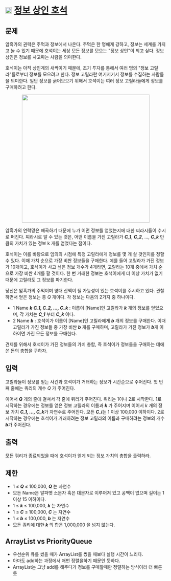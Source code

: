 # <img src="https://d2gd6pc034wcta.cloudfront.net/tier/11.svg" class="solvedac-tier" width = 20> [정보 상인 호석](https://www.acmicpc.net/problem/22252)

## 문제
암흑가의 권력은 주먹과 정보에서 나온다. 주먹은 한 명에게 강하고, 정보는 세계를 가지고 놀 수 있기 때문에 호석이는 세상 모든 정보를 모으는 "정보 상인"이 되고 싶다. 정보 상인은 정보를 사고파는 사람을 의미한다.

호석이는 아직 상인계의 새싹이기 때문에, 초기 투자를 통해서 여러 명의 "정보 고릴라"들로부터 정보를 모으려고 한다. 정보 고릴라란 여기저기서 정보를 수집하는 사람들을 의미한다. 일단 정보를 긁어모으기 위해서 호석이는 여러 정보 고릴라들에게 정보를 구매하려고 한다.

<p align='center'><img src = "https://upload.acmicpc.net/3de1bd98-cafe-4e28-8ffc-0eeb2edcb0e2/-/preview/" width=400></p>

암흑가의 연락망은 빼곡하기 때문에 누가 어떤 정보를 얻었는지에 대한 찌라시들이 수시로 퍼진다. 찌라시로 알 수 있는 것은, 어떤 이름을 가진 고릴라가 ***C_1***, ***C_2***, ..., ***C_k*** 만큼의 가치가 있는 정보 k 개를 얻었다는 점이다.

호석이는 이를 바탕으로 임의의 시점에 특정 고릴라에게 정보를 몇 개 살 것인지를 정할 수 있다. 이때 가치 순으로 가장 비싼 정보들을 구매한다. 예를 들어 고릴라가 가진 정보가 10개이고, 호석이가 사고 싶은 정보 개수가 4개라면, 고릴라는 10개 중에서 가치 순으로 가장 비싼 4개를 팔 것이다. 한 번 거래한 정보는 호석이에게 더 이상 가치가 없기 때문에 고릴라도 그 정보를 파기한다.

당신은 암흑가의 주먹이며 양대 산맥이 될 가능성이 있는 호석이를 주시하고 있다. 관찰하면서 얻은 정보는 총 $Q$ 개이다. 각 정보는 다음의 2가지 중 하나이다.

- 1 Name ***k*** ***C_1, C_2, ..., C_k*** : 이름이 [Name]인 고릴라가 ***k*** 개의 정보를 얻었으며, 각 가치는 ***C_1*** 부터 ***C_k*** 이다.
- 2 Name ***b*** : 호석이가 이름이 [Name]인 고릴라에게 ***b*** 개의 정보를 구매한다. 이때 고릴라가 가진 정보들 중 가장 비싼 ***b*** 개를 구매하며, 고릴라가 가진 정보가 ***b***개 이하이면 가진 모든 정보를 구매한다.
 
 견제를 위해서 호석이가 가진 정보들의 가치 총합, 즉 호석이가 정보들을 구매하는 데에 쓴 돈의 총합을 구하자.

## 입력
고릴라들이 정보를 얻는 사건과 호석이가 거래하는 정보가 시간순으로 주어진다. 첫 번째 줄에는 쿼리의 개수 $Q$ 가 주어진다.

이어서 ***Q*** 개의 줄에 걸쳐서 각 줄에 쿼리가 주어진다. 
쿼리는 1이나 2로 시작한다. 1로 시작하는 경우에는 정보를 얻은 정보 고릴라의 이름과 ***k*** 가 주어지며 이어서 $k$ 개의 정보 가치 ***C_1, ..., C_k***가 자연수로 주어진다. 
모든 ***C_i***는 1 이상 100,000 이하이다. 
2로 시작하는 경우에는 호석이가 거래하려는 정보 고릴라의 이름과 구매하려는 정보의 개수 ***b***가 주어진다. 

## 출력
모든 쿼리가 종료되었을 때에 호석이가 얻게 되는 정보 가치의 총합을 출력하라.

## 제한
- 1 ≤ ***Q*** ≤ 100,000, ***Q*** 는 자연수
- 모든 Name은 알파벳 소문자 혹은 대문자로 이루어져 있고 공백이 없으며 길이는 1 이상 15 이하이다.
- 1 ≤ ***k*** ≤ 100,000, ***k*** 는 자연수
- 1 ≤ ***C*** ≤ 100,000, ***C*** 는 자연수
- 1 ≤ ***b*** ≤ 100,000, ***b*** 는 자연수
- 모든 쿼리에 대한 ***k*** 의 합은 1,000,000 을 넘지 않는다. 

## ArrayList vs PriorityQueue
 - 우선순위 큐를 썼을 때가 ArrayList를 썼을 때보다 실행 시간이 느리다.
 - 아마도 add하는 과정에서 매번 정렬을하기 때문인 듯하다.
 - ArrayList는 그냥 add를 해주다가 정보를 구매할때만 정렬하는 방식이라 더 빠른 듯
